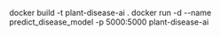 docker build -t plant-disease-ai .
docker run -d --name predict_disease_model -p 5000:5000 plant-disease-ai